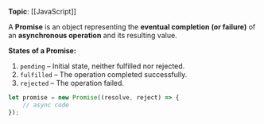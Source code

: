 **Topic**: [[JavaScript]]

A **Promise** is an object representing the **eventual completion (or failure)** of an **asynchronous operation** and its resulting value.

**States of a Promise:**

1. `pending` – Initial state, neither fulfilled nor rejected.
2. `fulfilled` – The operation completed successfully.
3. `rejected` – The operation failed.

```js
let promise = new Promise((resolve, reject) => {   
	// async code 
});
```

